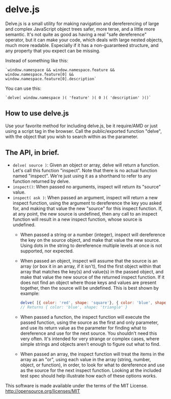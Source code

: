 # delve.js

Delve.js is a small utility for making navigation and dereferencing of large and complex JavaScript object trees safer, more terse, and a little more semantic.  It's not quite as good as having a real "safe dereference" operator, but it can make your code, which deals with large nested objects, much more readable.  Especially if it has a non-guaranteed structure, and any property that you expect can be missing.

Instead of something like this:

    `window.namespace && window.namespace.feature && window.namespace.feature[0] && window.namespace.feature[0].description`
You can use this:

    `delve( window.namespace )( 'feature' )( 0 )( 'description' )()`
## How to use delve.js
Use your favorite method for including delve.js, be it require/AMD or just using a script tag in the browser.  Call the public/exported function "delve", with the object that you wish to search within as the parameter.

## The API, in brief.
* `delve( source )`: Given an object or array, delve will return a function.  Let's call this function "inspect".  Note that there is no actual function named "inspect".  We're just using it as a shorthand to refer to any function returned by delve.
* `inspect()`: When passed no arguments, inspect will return its "source" value.
* `inspect( ask )`: When passed an argument, inspect will return a new inspect function, using the argument to dereference the key you asked for, and making that value the new "source" for this inspect function.  If, at any point, the new source is undefined, then any call to an inspect function will result in a new inspect function, whose source is undefined.
    * When passed a string or a number (integer), inspect will dereference the key on the source object, and make that value the new source.  Using dots in the string to dereference multiple levels at once is not supported, nor expected.
    * When passed an object, inspect will assume that the source is an array (or box it in an array, if it isn't), find the first object within that array that matches the key(s) and value(s) in the passed object, and make that value the new source of the returned inspect function.  If it does not find an object where those keys and values are present together, then the source will be undefined.  This is best shown by example:

        ```javascript
        delve( [{ color: 'red', shape: 'square'}, { color: 'blue', shape: 'triangle' }, { color: 'green', shape: 'circle' }] )( { color: 'blue' } )();
        // Returns { color: 'blue', shape: 'triangle' }
        ```
    * When passed a function, the inspect function will execute the passed function, using the source as the first and only parameter, and use its return value as the parameter for finding what to dereference and use for the next source.  You shouldn't need this very often.  It's intended for very strange or complex cases, where simple strings and objects aren't enough to figure out what to find.
    * When passed an array, the inspect function will treat the items in the array as an "or", using each value in the array (string, number, object, or function), in order, to look for what to dereference and use as the source for the next inspect function. 
Looking at the included test spec should help illustrate how each of these options works.

This software is made available under the terms of the MIT License.  http://opensource.org/licenses/MIT